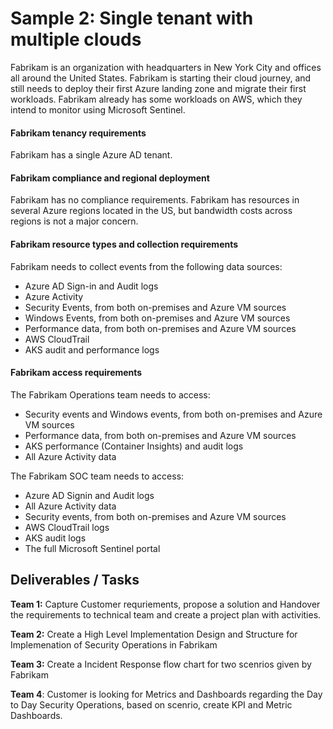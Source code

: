 # Sample 2: Single tenant with multiple clouds



Fabrikam is an organization with headquarters in New York City and offices all around the United States. Fabrikam is starting their cloud journey, and still needs to deploy their first Azure landing zone and migrate their first workloads. Fabrikam already has some workloads on AWS, which they intend to monitor using Microsoft Sentinel.

#### Fabrikam tenancy requirements

Fabrikam has a single Azure AD tenant.

#### Fabrikam compliance and regional deployment

Fabrikam has no compliance requirements. Fabrikam has resources in several Azure regions located in the US, but bandwidth costs across regions is not a major concern.

#### Fabrikam resource types and collection requirements

Fabrikam needs to collect events from the following data sources:

* Azure AD Sign-in and Audit logs
* Azure Activity
* Security Events, from both on-premises and Azure VM sources
* Windows Events, from both on-premises and Azure VM sources
* Performance data, from both on-premises and Azure VM sources
* AWS CloudTrail
* AKS audit and performance logs

#### Fabrikam access requirements

The Fabrikam Operations team needs to access:

* Security events and Windows events, from both on-premises and Azure VM sources
* Performance data, from both on-premises and Azure VM sources
* AKS performance (Container Insights) and audit logs
* All Azure Activity data

The Fabrikam SOC team needs to access:

* Azure AD Signin and Audit logs
* All Azure Activity data
* Security events, from both on-premises and Azure VM sources
* AWS CloudTrail logs
* AKS audit logs
* The full Microsoft Sentinel portal

## Deliverables / Tasks

**Team 1:** Capture Customer requriements, propose a solution and Handover the requirements to technical team and create a project plan with activities.&#x20;

**Team 2:** Create a High Level Implementation Design and Structure for Implemenation of Security Operations in Fabrikam&#x20;

**Team 3:** Create a Incident Response flow chart for two scenrios given by Fabrikam&#x20;

**Team 4**: Customer is looking for Metrics and Dashboards regarding the Day to Day Security Operations, based on scenrio, create KPI and Metric Dashboards.
